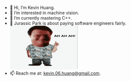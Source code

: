 - 👋 Hi, I’m Kevin Huang.
- 👀 I’m interested in machine vision.
- 🌱 I’m currently mastering C++.
- 🦖 Jurassic Park is about paying software engineers fairly.
![](https://github.com/kevin-06-huang/kevin-06-huang/blob/main/jurassic-park-ah.gif)
- 📫 Reach me at: kevin.06.huang@gmail.com.

<!---
kevin-06-huang/kevin-06-huang is a ✨ special ✨ repository because its `README.md` (this file) appears on your GitHub profile.
You can click the Preview link to take a look at your changes.
--->
